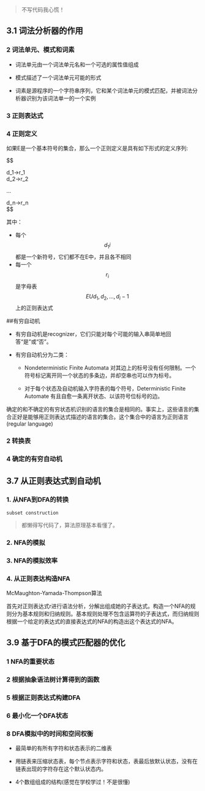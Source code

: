 <script type="text/javascript" src="http://cdn.mathjax.org/mathjax/latest/MathJax.js?config=default"></script>

> 不写代码我心慌！


## 3.1 词法分析器的作用

### 2 词法单元、模式和词素

* 词法单元由一个词法单元名和一个可选的属性值组成

* 模式描述了一个词法单元可能的形式

* 词素是源程序的一个字符串序列，它和某个词法单元的模式匹配，并被词法分析器识别为该词法单一的一个实例


### 3 正则表达式

### 4 正则定义

如果Ε是一个基本符号的集合，那么一个正则定义是具有如下形式的定义序列:

$$

d_1->r_1   
d_2->r_2   

...

d_n->r_n  
$$

其中：

* 每个$$d_1i$$都是一个新符号，它们都不在Ε中，并且各不相同
* 每一个$$r_i$$是字母表$$ ΕU{d_1,d_2,...,d_i-1} $$上的正则表达式


##有穷自动机

* 有穷自动机是recognizer，它们只能对每个可能的输入串简单地回答“是”或“否”。

* 有穷自动机分为二类：

    * Nondeterministic Finite Automata 对其边上的标号没有任何限制。一个符号标记离开同一个状态的多条边，并却空串也可以作为标号。

    * 对于每个状态及自动机输入字符表的每个符号，Deterministic Finite Automate 有且自愈一条离开状态、以该符号位标号的边。

确定的和不确定的有穷状态机识别的语言的集合是相同的。事实上，这些语言的集合正好是能够用正则表达式描述的语言的集合。这个集合中的语言为正则语言 (regular language)

### 2 转换表


### 4 确定的有穷自动机


## 3.7 从正则表达式到自动机

### 1. 从NFA到DFA的转换

```subset construction ```

> 都懒得写代码了，算法原理基本看懂了。

### 2. NFA的模拟

### 3. NFA的模拟效率

### 4. 从正则表达构造NFA

McMaughton-Yamada-Thompson算法

首先对正则表达式r进行语法分析，分解出组成她的子表达式。构造一个NFA的规则分为基本规则和归纳规则。基本规则处理不包含运算符的子表达式，而归纳规则根据一个给定的表达式的直接表达式的NFA的构造出这个表达式的NFA。


## 3.9 基于DFA的模式匹配器的优化

### 1 NFA的重要状态

### 2 根据抽象语法树计算得到的函数

### 5 根据正则表达式构建DFA

### 6 最小化一个DFA状态

### 8 DFA模拟中的时间和空间权衡

* 最简单的有所有字符和状态表示的二维表

* 用链表来压缩状态表，每个节点表示字符和状态，表最后放默认状态，没有在链表出现的字符存在这个默认状态内。

* 4个数组组成的结构(感觉在学校学过！不是很懂)



















